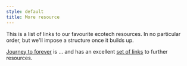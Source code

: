 ```yaml
---
style: default
title: More resource
---
```


This is a list of links to our favourite ecotech resources. In no particular order, but we'll impose a structure once it 
builds up.

[Journey to forever]() is ... and has an excellent [set of links](http://journeytoforever.org/at_link.html) 
to further resources.


